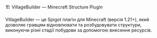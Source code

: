 🏗️ VillageBuilder — Minecraft Structure Plugin
<br/>
<br/>
VillageBuilder — це Spigot плагін для Minecraft (версія 1.21+), який дозволяє гравцям відновлювати та розбудовувати структури, виконуючи різні стадії побудови за допомогою внесення ресурсів.
